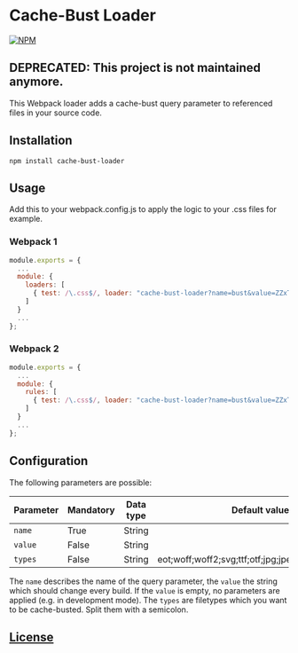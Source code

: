 # Cache-Bust Loader

[![NPM](https://img.shields.io/npm/v/cache-bust-loader.svg)](https://www.npmjs.com/package/cache-bust-loader)

## DEPRECATED: This project is not maintained anymore.

This Webpack loader adds a cache-bust query parameter to referenced files in your source code.


## Installation

```
npm install cache-bust-loader
```


## Usage

Add this to your webpack.config.js to apply the logic to your .css files for example.

### Webpack 1

```js
module.exports = {
  ...
  module: {
    loaders: [
	  { test: /\.css$/, loader: "cache-bust-loader?name=bust&value=ZZxTE!css-loader" }
	]
  }
  ...
};
```

### Webpack 2

```js
module.exports = {
  ...
  module: {
    rules: [
	  { test: /\.css$/, loader: "cache-bust-loader?name=bust&value=ZZxTE!css-loader" }
	]
  }
  ...
};
```

## Configuration

The following parameters are possible:

| Parameter   | Mandatory | Data type | Default value                                        |
|-------------|-----------|-----------|------------------------------------------------------|
| `name`      | True      | String    |                                                      |
| `value`     | False     | String    |                                                      |
| `types`     | False     | String    | eot;woff;woff2;svg;ttf;otf;jpg;jpeg;png;ico;gif;json |

The `name` describes the name of the query parameter, the `value` the string which should change every build. If the `value` is empty, no parameters are applied (e.g. in development mode). The `types` are filetypes
which you want to be cache-busted. Split them with a semicolon.


[License](https://github.com/ckotzbauer/cache-bust-loader/blob/main/LICENSE)
------

